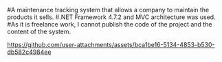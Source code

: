 #A maintenance tracking system that allows a company to maintain the products it sells.
#.NET Framework 4.7.2 and MVC architecture was used.
#As it is freelance work, I cannot publish the code of the project and the content of the system.

https://github.com/user-attachments/assets/bca1be16-5134-4853-b530-db582c4984ee

